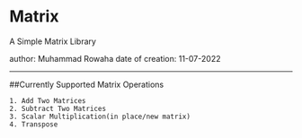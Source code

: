 # Matrix

A Simple Matrix Library

author: Muhammad Rowaha
date of creation: 11-07-2022

---
##Currently Supported Matrix Operations
```
1. Add Two Matrices
2. Subtract Two Matrices
3. Scalar Multiplication(in place/new matrix)
4. Transpose
